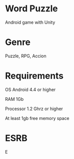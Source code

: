 # Word Puzzle
Android game with Unity

# Genre

Puzzle, RPG, Accion

# Requirements

OS Android 4.4 or higher

RAM 1Gb

Processor 1.2 Ghrz or higher

At least 1gb free memory space

# ESRB

E
